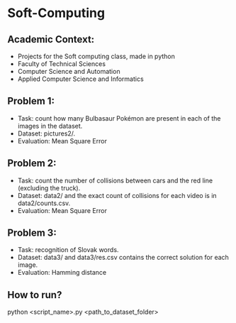 # Soft-Computing

## Academic Context:
* Projects for the Soft computing class, made in python
* Faculty of Technical Sciences
* Computer Science and Automation
* Applied Computer Science and Informatics

## Problem 1:

* Task: count how many Bulbasaur Pokémon are present in each of the images in the dataset.
* Dataset: pictures2/.
* Evaluation: Mean Square Error

## Problem 2:

* Task: count the number of collisions between cars and the red line (excluding the truck).
* Dataset:  data2/ and the exact count of collisions for each video is in data2/counts.csv.
* Evaluation: Mean Square Error

## Problem 3:

* Task: recognition of Slovak words.
* Dataset: data3/ and data3/res.csv contains the correct solution for each image.
* Evaluation: Hamming distance

## How to run?
python <script_name>.py <path_to_dataset_folder>
